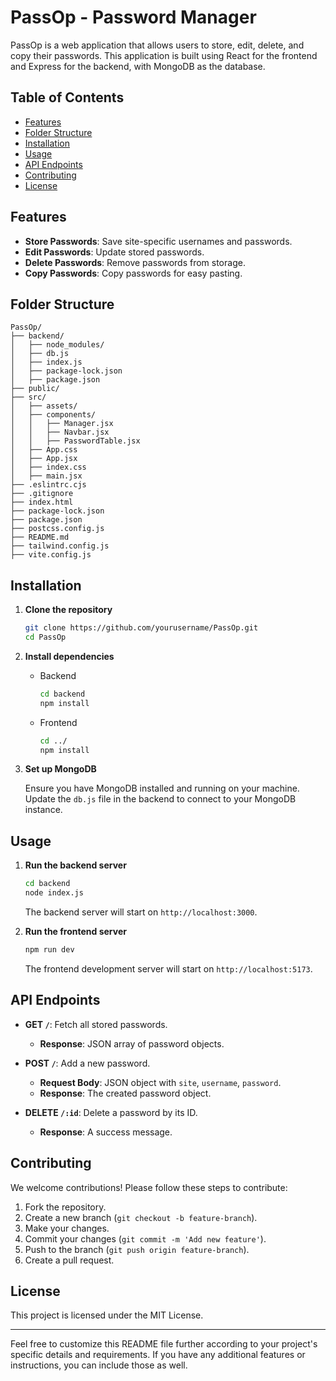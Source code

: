 # PassOp - Password Manager

PassOp is a web application that allows users to store, edit, delete, and copy their passwords. This application is built using React for the frontend and Express for the backend, with MongoDB as the database.

## Table of Contents

- [Features](#features)
- [Folder Structure](#folder-structure)
- [Installation](#installation)
- [Usage](#usage)
- [API Endpoints](#api-endpoints)
- [Contributing](#contributing)
- [License](#license)

## Features

- **Store Passwords**: Save site-specific usernames and passwords.
- **Edit Passwords**: Update stored passwords.
- **Delete Passwords**: Remove passwords from storage.
- **Copy Passwords**: Copy passwords for easy pasting.

## Folder Structure

```plaintext
PassOp/
├── backend/
│   ├── node_modules/
│   ├── db.js
│   ├── index.js
│   ├── package-lock.json
│   ├── package.json
├── public/
├── src/
│   ├── assets/
│   ├── components/
│   │   ├── Manager.jsx
│   │   ├── Navbar.jsx
│   │   ├── PasswordTable.jsx
│   ├── App.css
│   ├── App.jsx
│   ├── index.css
│   ├── main.jsx
├── .eslintrc.cjs
├── .gitignore
├── index.html
├── package-lock.json
├── package.json
├── postcss.config.js
├── README.md
├── tailwind.config.js
├── vite.config.js
```

## Installation

1. **Clone the repository**

   ```sh
   git clone https://github.com/yourusername/PassOp.git
   cd PassOp
   ```

2. **Install dependencies**

   - Backend

     ```sh
     cd backend
     npm install
     ```

   - Frontend

     ```sh
     cd ../
     npm install
     ```

3. **Set up MongoDB**

   Ensure you have MongoDB installed and running on your machine. Update the `db.js` file in the backend to connect to your MongoDB instance.

## Usage

1. **Run the backend server**

   ```sh
   cd backend
   node index.js
   ```

   The backend server will start on `http://localhost:3000`.

2. **Run the frontend server**

   ```sh
   npm run dev
   ```

   The frontend development server will start on `http://localhost:5173`.

## API Endpoints

- **GET `/`**: Fetch all stored passwords.
  - **Response**: JSON array of password objects.

- **POST `/`**: Add a new password.
  - **Request Body**: JSON object with `site`, `username`, `password`.
  - **Response**: The created password object.

- **DELETE `/:id`**: Delete a password by its ID.
  - **Response**: A success message.

## Contributing

We welcome contributions! Please follow these steps to contribute:

1. Fork the repository.
2. Create a new branch (`git checkout -b feature-branch`).
3. Make your changes.
4. Commit your changes (`git commit -m 'Add new feature'`).
5. Push to the branch (`git push origin feature-branch`).
6. Create a pull request.

## License

This project is licensed under the MIT License.

---

Feel free to customize this README file further according to your project's specific details and requirements. If you have any additional features or instructions, you can include those as well.